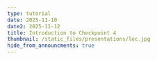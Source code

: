 ```yaml
---
type: tutorial
date: 2025-11-10
date2: 2025-11-12
title: Introduction to Checkpoint 4
thumbnail: /static_files/presentations/lec.jpg
hide_from_announcments: true
---
```

